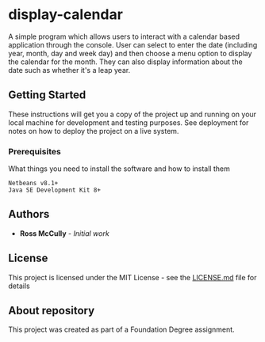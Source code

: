 # display-calendar
A simple program which allows users to interact with a calendar based application through the console. User can select to enter the date (including year, month, day and week day) and then choose a menu option to display the calendar for the month. They can also display information about the date such as whether it's a leap year.

## Getting Started

These instructions will get you a copy of the project up and running on your local machine for development and testing purposes. See deployment for notes on how to deploy the project on a live system.

### Prerequisites

What things you need to install the software and how to install them

```
Netbeans v8.1+
Java SE Development Kit 8+
```

## Authors

* **Ross McCully** - *Initial work*

## License

This project is licensed under the MIT License - see the [LICENSE.md](LICENSE.md) file for details

## About repository

This project was created as part of a Foundation Degree assignment.

